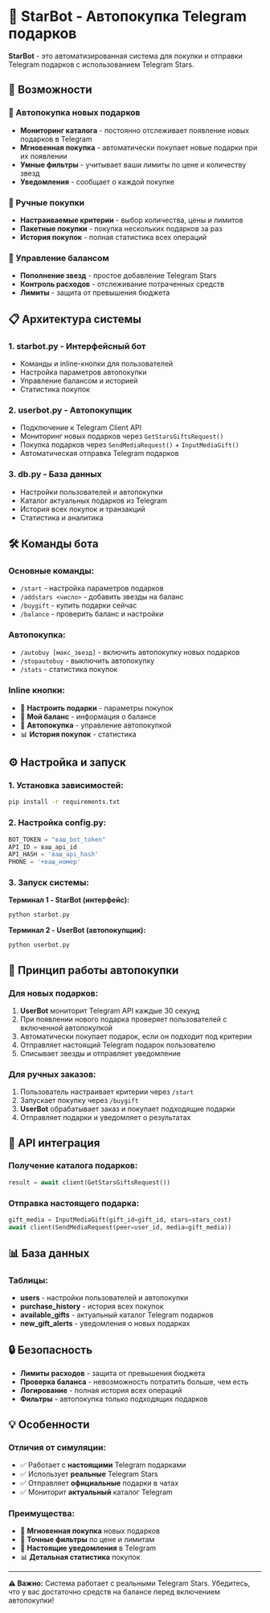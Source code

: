 <!-- Изменения -> ./deploy.sh -->

# 🎁 StarBot - Автопокупка Telegram подарков

**StarBot** - это автоматизированная система для покупки и отправки Telegram подарков с использованием Telegram Stars.

## 🚀 Возможности

### 🤖 Автопокупка новых подарков

- **Мониторинг каталога** - постоянно отслеживает появление новых подарков в Telegram
- **Мгновенная покупка** - автоматически покупает новые подарки при их появлении
- **Умные фильтры** - учитывает ваши лимиты по цене и количеству звезд
- **Уведомления** - сообщает о каждой покупке

### 🎁 Ручные покупки

- **Настраиваемые критерии** - выбор количества, цены и лимитов
- **Пакетные покупки** - покупка нескольких подарков за раз
- **История покупок** - полная статистика всех операций

### 💫 Управление балансом

- **Пополнение звезд** - простое добавление Telegram Stars
- **Контроль расходов** - отслеживание потраченных средств
- **Лимиты** - защита от превышения бюджета

## 📋 Архитектура системы

### 1. **starbot.py** - Интерфейсный бот

- Команды и inline-кнопки для пользователей
- Настройка параметров автопокупки
- Управление балансом и историей
- Статистика покупок

### 2. **userbot.py** - Автопокупщик

- Подключение к Telegram Client API
- Мониторинг новых подарков через `GetStarsGiftsRequest()`
- Покупка подарков через `SendMediaRequest()` + `InputMediaGift()`
- Автоматическая отправка Telegram подарков

### 3. **db.py** - База данных

- Настройки пользователей и автопокупки
- Каталог актуальных подарков из Telegram
- История всех покупок и транзакций
- Статистика и аналитика

## 🛠 Команды бота

### Основные команды:

- `/start` - настройка параметров подарков
- `/addstars <число>` - добавить звезды на баланс
- `/buygift` - купить подарки сейчас
- `/balance` - проверить баланс и настройки

### Автопокупка:

- `/autobuy [макс_звезд]` - включить автопокупку новых подарков
- `/stopautobuy` - выключить автопокупку
- `/stats` - статистика покупок

### Inline кнопки:

- 🎁 **Настроить подарки** - параметры покупок
- 💫 **Мой баланс** - информация о балансе
- 🤖 **Автопокупка** - управление автопокупкой
- 📊 **История покупок** - статистика

## ⚙️ Настройка и запуск

### 1. Установка зависимостей:

```bash
pip install -r requirements.txt
```

### 2. Настройка config.py:

```python
BOT_TOKEN = "ваш_bot_token"
API_ID = ваш_api_id
API_HASH = 'ваш_api_hash'
PHONE = '+ваш_номер'
```

### 3. Запуск системы:

**Терминал 1 - StarBot (интерфейс):**

```bash
python starbot.py
```

**Терминал 2 - UserBot (автопокупщик):**

```bash
python userbot.py
```

## 🎯 Принцип работы автопокупки

### Для новых подарков:

1. **UserBot** мониторит Telegram API каждые 30 секунд
2. При появлении нового подарка проверяет пользователей с включенной автопокупкой
3. Автоматически покупает подарок, если он подходит под критерии
4. Отправляет настоящий Telegram подарок пользователю
5. Списывает звезды и отправляет уведомление

### Для ручных заказов:

1. Пользователь настраивает критерии через `/start`
2. Запускает покупку через `/buygift`
3. **UserBot** обрабатывает заказ и покупает подходящие подарки
4. Отправляет подарки и уведомляет о результатах

## 🔧 API интеграция

### Получение каталога подарков:

```python
result = await client(GetStarsGiftsRequest())
```

### Отправка настоящего подарка:

```python
gift_media = InputMediaGift(gift_id=gift_id, stars=stars_cost)
await client(SendMediaRequest(peer=user_id, media=gift_media))
```

## 📊 База данных

### Таблицы:

- **users** - настройки пользователей и автопокупки
- **purchase_history** - история всех покупок
- **available_gifts** - актуальный каталог Telegram подарков
- **new_gift_alerts** - уведомления о новых подарках

## 🔒 Безопасность

- **Лимиты расходов** - защита от превышения бюджета
- **Проверка баланса** - невозможность потратить больше, чем есть
- **Логирование** - полная история всех операций
- **Фильтры** - автопокупка только подходящих подарков

## 💡 Особенности

### Отличия от симуляции:

- ✅ Работает с **настоящими** Telegram подарками
- ✅ Использует **реальные** Telegram Stars
- ✅ Отправляет **официальные** подарки в чатах
- ✅ Мониторит **актуальный** каталог Telegram

### Преимущества:

- 🚀 **Мгновенная покупка** новых подарков
- 🎯 **Точные фильтры** по цене и лимитам
- 📱 **Настоящие уведомления** в Telegram
- 📊 **Детальная статистика** покупок

---

**⚠️ Важно:** Система работает с реальными Telegram Stars. Убедитесь, что у вас достаточно средств на балансе перед включением автопокупки!
